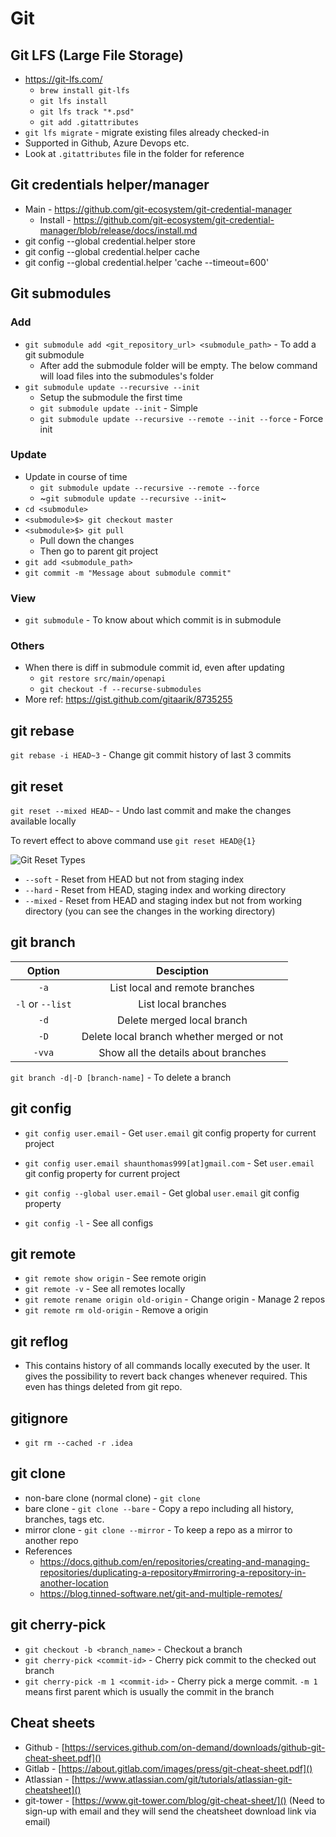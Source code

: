 # Git

## Git LFS (Large File Storage)
* https://git-lfs.com/
  * `brew install git-lfs`
  * `git lfs install`
  * `git lfs track "*.psd"`
  * `git add .gitattributes`
 * `git lfs migrate` - migrate existing files already checked-in
 * Supported in Github, Azure Devops etc.
 * Look at `.gitattributes` file in the folder for reference

## Git credentials helper/manager

* Main - https://github.com/git-ecosystem/git-credential-manager
  * Install - https://github.com/git-ecosystem/git-credential-manager/blob/release/docs/install.md
* git config --global credential.helper store
* git config --global credential.helper cache
* git config --global credential.helper 'cache --timeout=600'

## Git submodules

### Add
* `git submodule add <git_repository_url> <submodule_path>` - To add a git submodule
  - After add the submodule folder will be empty. The below command will load files into the submodules's folder
* `git submodule update --recursive --init`
  - Setup the submodule the first time
  - `git submodule update --init` - Simple
  - `git submodule update --recursive --remote --init --force` - Force init

### Update
* Update in course of time
  * `git submodule update --recursive --remote --force`
  * ~`git submodule update --recursive --init`~
* `cd <submodule>`
* `<submodule>$> git checkout master`
* `<submodule>$> git pull`
    - Pull down the changes
    - Then go to parent git project
* `git add <submodule_path>`
* `git commit -m "Message about submodule commit"`

### View
* `git submodule` - To know about which commit is in submodule
  
### Others
* When there is diff in submodule commit id, even after updating
  * `git restore src/main/openapi`
  * `git checkout -f --recurse-submodules`
* More ref: https://gist.github.com/gitaarik/8735255

## git rebase

`git rebase -i HEAD~3` - Change git commit history of last 3 commits

## git reset

`git reset --mixed HEAD~` - Undo last commit and make the changes available locally

To revert effect to above command use `git reset HEAD@{1}`

![Git Reset Types](https://itknowledgeexchange.techtarget.com/coffee-talk/files/2023/08/git-reset.png)

* `--soft` - Reset from HEAD but not from staging index
* `--hard` - Reset from HEAD, staging index and working directory
* `--mixed` - Reset from HEAD and staging index but not from working directory (you can see the changes in the working directory)

## git branch

| Option | Desciption |
|:---:|:---:|
| `-a` | List local and remote branches |
| `-l` or `--list` | List local branches |
| `-d` | Delete merged local branch |
| `-D` | Delete local branch whether merged or not |
| `-vva` | Show all the details about branches |

`git branch -d|-D [branch-name]` - To delete a branch

## git config

* `git config user.email` - Get `user.email` git config property for current project
* `git config user.email shaunthomas999[at]gmail.com` - Set `user.email` git config property for current project
* `git config --global user.email` - Get global `user.email` git config property

* `git config -l` - See all configs

## git remote

* `git remote show origin` - See remote origin
* `git remote -v` - See all remotes locally
* `git remote rename origin old-origin` - Change origin - Manage 2 repos
* `git remote rm old-origin` - Remove a origin

## git reflog

* This contains history of all commands locally executed by the user. It gives the possibility to revert back changes whenever required. This even has things deleted from git repo.

## gitignore

* `git rm --cached -r .idea`

## git clone

* non-bare clone (normal clone) - `git clone`
* bare clone - `git clone --bare` - Copy a repo including all history, branches, tags etc.
* mirror clone - `git clone --mirror` - To keep a repo as a mirror to another repo
* References
  * https://docs.github.com/en/repositories/creating-and-managing-repositories/duplicating-a-repository#mirroring-a-repository-in-another-location
  * https://blog.tinned-software.net/git-and-multiple-remotes/

## git cherry-pick

* `git checkout -b <branch_name>` - Checkout a branch
* `git cherry-pick <commit-id>` - Cherry pick commit to the checked out branch
* `git cherry-pick -m 1 <commit-id>` - Cherry pick a merge commit. `-m 1` means first parent which is usually the commit in the branch

## Cheat sheets

* Github - [https://services.github.com/on-demand/downloads/github-git-cheat-sheet.pdf]()
* Gitlab - [https://about.gitlab.com/images/press/git-cheat-sheet.pdf]()
* Atlassian - [https://www.atlassian.com/git/tutorials/atlassian-git-cheatsheet]()
* git-tower -  [https://www.git-tower.com/blog/git-cheat-sheet/]() (Need to sign-up with email and they will send the cheatsheet download link via email)
